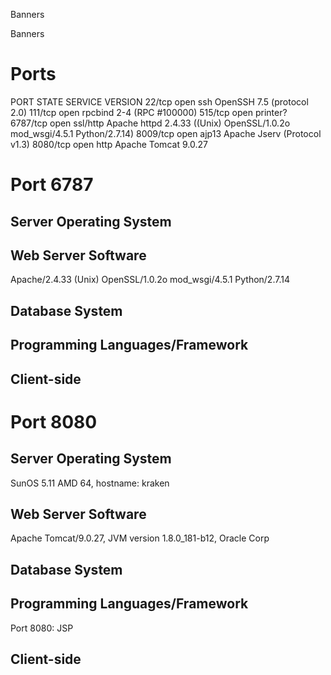 Banners

Banners

# Ports
PORT     STATE SERVICE  VERSION
22/tcp   open  ssh      OpenSSH 7.5 (protocol 2.0)
111/tcp  open  rpcbind  2-4 (RPC #100000)
515/tcp  open  printer?
6787/tcp open  ssl/http Apache httpd 2.4.33 ((Unix) OpenSSL/1.0.2o mod_wsgi/4.5.1 Python/2.7.14)
8009/tcp open  ajp13    Apache Jserv (Protocol v1.3)
8080/tcp open  http     Apache Tomcat 9.0.27


# Port 6787
## Server Operating System

## Web Server Software
Apache/2.4.33 (Unix) OpenSSL/1.0.2o mod_wsgi/4.5.1 Python/2.7.14

## Database System

## Programming Languages/Framework

## Client-side



# Port 8080
## Server Operating System
SunOS 5.11 AMD 64, hostname: kraken

## Web Server Software
Apache Tomcat/9.0.27, JVM version 1.8.0_181-b12, Oracle Corp

## Database System

## Programming Languages/Framework
Port 8080: JSP

## Client-side


